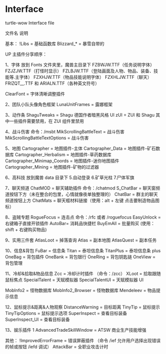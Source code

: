 # Interface

turtle-wow Interface file

文件名 说明

基本：
!Libs = 基础函数库
Blizzard\_\* = 暴雪自带的

UP 主插件分享顺序：

1、字体
放到 Fonts 文件夹里，魔兽主目录下
FZBWJW.TTF（任务说明字体）
FZJZJW.TTF（打怪时显示）
FZLBJW.TTF（登陆画面及人物、物品、装备、技能等.主字体）
FZXHJW.TTF（物品技能说明字体）
FZXHLJW.TTF（聊天）
FRIZQT\_\_.TTF 和 ARIALN.TTF（各种英文符号）

ClearFont = 字体清晰调整插件

2、团队小队头像角色框架
LunaUnitFrames = 露娜框架

3、动作条
ShaguTweaks = Shagu 德国作者暗黑风格 UI
zUI = ZUI 和 Shagu 其中一些插件需要禁用，在 ZUI 组件里禁用

4、战斗伤害
命令：/msbt
MikScrollingBattleText = 战斗伤害
MikScrollingBattleTextOptions = 战斗伤害

5、地图
Cartographer = 地图插件-主体
Cartographer_Data = 地图插件-矿石数据库
Cartographer_Herbalism = 地图插件-草药数据库
Cartographer_Minimap_Coords = 地图插件-迷你地图插件
Cartographer_Mining = 地图插件-矿物的过滤器

6、高科技
放到魔兽 data 目录下 5.自动登录 6.矿草光柱 7.尸体军旗

7、聊天频道
ChatMOD = 聊天辅助插件
命令：/chatmod
S_ChatBar = 聊天窗频道按钮下方（未在整合的包里，心情就像夜单独整理的）
ChatBar = 群主的聊天频道按钮上方
ChatMats = 聊天框材料链接（使用：alt + 左键 点击要制造物品图标）

8、盗贼专题
RogueFocus = 连击点 命令：/rfc 或者 /roguefocus
EasyUnlock = 右键箱子直接开锁插件
AutoBar= 消耗品快捷栏
BuyEmAll = 批量购买 (使用：shift + 右键购买物品)

9、实用三件套
AtlasLoot = 掉落查询
Atlas = 副本地图
AtlasQuest = 副本任务

10、信息&背包
FuBar = 信息条
Titan = 泰坦信息条
TitanPlus = 泰坦信息条 plus
OneBag = 背包插件
OneBank = 背包银行
OneRing = 背包钥匙链
OneView = 背包管理

11、冷却&拾取&物品信息
Zcc = 冷却计时插件 （命令：/zcc）
XLoot = 拾取跟随鼠标焦点
SpecialTalent = 天赋模拟器
SpecialTalentUI = 天赋模拟器 UI

MobInfo2 = 怪物数据库
MobInfo2_Browser = 怪物数据库
Mendeleev = 物品提示信息

12、鼠标提示&距离&人物观察
DistanceWarning = 目标距离
TinyTip = 鼠标提示
TinyTipOptions = 鼠标提示选项
SuperInspect = 查看目标装备
SuperInspect_UI = 查看目标装备

13、娱乐插件 1
AdvancedTradeSkillWindow = ATSW 商业生产技能增强

其他：
!ImprovedErrorFrame = 错误屏蔽插件 （命令 /ief 允许用户选择出现错误的帧或按钮 /iefd 调试）
AttackBar = 全职业攻击计时
